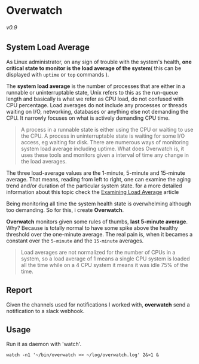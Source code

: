 Overwatch
=========

###### v0.9

System Load Average
---

As Linux administrator, on any sign of trouble with the system's health, __one critical state to monitor is the load average of the system__( this can be displayed with `uptime` or `top` commands ).

The __system load average__ is the number of processes that are either in a runnable or uninterruptable state, Unix refers to this as the run-queue length and basically is what we refer as CPU load, do not 
confused with CPU percentage. Load averages do not include any processes or threads waiting on I/O, networking, databases or anything else not demanding the CPU. It narrowly focuses on what is actively demanding CPU time. 

>A process in a runnable state is either using the CPU or waiting to use the CPU.
>A process in uninterruptable state is waiting for some I/O access, eg waiting for disk.
There are numerous ways of monitoring system load average including uptime. What does Overwatch is, it uses these tools and monitors given a interval of time any change in the load averages.

The three load-average values are the 1-minute, 5-minute and 15-minute average.  That means, reading from left to right, one can examine the aging trend and/or duration of the particular system state. for a more detailed information about this topic check the [Examining Load Average](https://www.linuxjournal.com/article/9001) article

Being monitoring all time the system health state is overwhelming although too demanding. So for this, i create __Overwatch__. 

__Overwatch__ monitors given some rules of thumbs, __last 5-minute average__. Why? Because is totally normal to have some spike above the healthy threshold over the one-minute average. The real pain is, when it becames a constant over the `5-minute` and the `15-minute` averages.

>Load averages are not normalized for the number of CPUs in a system, so a load average of 1 means a single CPU system is loaded all the time while on a 4 CPU system it means it was idle 75% of the time.

Report
---

Given the channels used for notifications I worked with, __overwatch__ send a notification to a slack webhook.



Usage
-----

Run it as daemon with 'watch'.

```shell
watch -n1 '~/bin/overwatch >> ~/log/overwatch.log' 2&>1 & 
```
